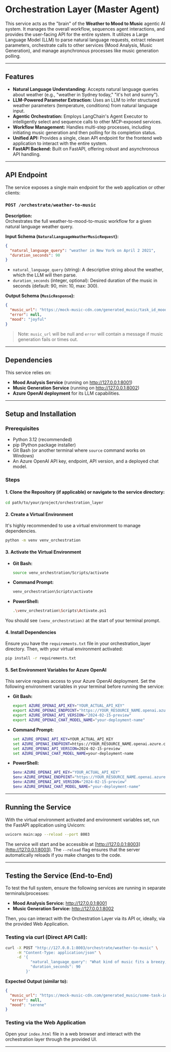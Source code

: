 # Orchestration Layer (Master Agent)

This service acts as the "brain" of the **Weather to Mood to Music** agentic AI system. It manages the overall workflow, sequences agent interactions, and provides the user-facing API for the entire system. It utilizes a Large Language Model (LLM) to parse natural language requests, extract relevant parameters, orchestrate calls to other services (Mood Analysis, Music Generation), and manage asynchronous processes like music generation polling.

---

## Features

- **Natural Language Understanding:** Accepts natural language queries about weather (e.g., "weather in Sydney today," "it's hot and sunny").
- **LLM-Powered Parameter Extraction:** Uses an LLM to infer structured weather parameters (temperature, conditions) from natural language input.
- **Agentic Orchestration:** Employs LangChain's Agent Executor to intelligently select and sequence calls to other MCP-exposed services.
- **Workflow Management:** Handles multi-step processes, including initiating music generation and then polling for its completion status.
- **Unified API:** Provides a single, clean API endpoint for the frontend web application to interact with the entire system.
- **FastAPI Backend:** Built on FastAPI, offering robust and asynchronous API handling.

---

## API Endpoint

The service exposes a single main endpoint for the web application or other clients:

### `POST /orchestrate/weather-to-music`

**Description:**  
Orchestrates the full weather-to-mood-to-music workflow for a given natural language weather query.

**Input Schema (`NaturalLanguageWeatherMusicRequest`):**
```json
{
  "natural_language_query": "weather in New York on April 2 2021",
  "duration_seconds": 90
}
```
- `natural_language_query` (string): A descriptive string about the weather, which the LLM will then parse.
- `duration_seconds` (integer, optional): Desired duration of the music in seconds (default: 90, min: 10, max: 300).

**Output Schema (`MusicResponse`):**
```json
{
  "music_url": "https://mock-music-cdn.com/generated_music/task_id_mood.mp3",
  "error": null,
  "mood": "joyful"
}
```
> Note: `music_url` will be null and `error` will contain a message if music generation fails or times out.

---

## Dependencies

This service relies on:

- **Mood Analysis Service** (running on http://127.0.0.1:8001)
- **Music Generation Service** (running on http://127.0.0.1:8002)
- **Azure OpenAI deployment** for its LLM capabilities.

---

## Setup and Installation

### Prerequisites

- Python 3.12 (recommended)
- pip (Python package installer)
- Git Bash (or another terminal where `source` command works on Windows)
- An Azure OpenAI API key, endpoint, API version, and a deployed chat model.

### Steps

#### 1. Clone the Repository (if applicable) or navigate to the service directory:
```sh
cd path/to/your/project/orchestration_layer
```

#### 2. Create a Virtual Environment
It's highly recommended to use a virtual environment to manage dependencies.
```sh
python -m venv venv_orchestration
```

#### 3. Activate the Virtual Environment

- **Git Bash:**
  ```sh
  source venv_orchestration/Scripts/activate
  ```
- **Command Prompt:**
  ```sh
  venv_orchestration\Scripts\activate
  ```
- **PowerShell:**
  ```sh
  .\venv_orchestration\Scripts\Activate.ps1
  ```

You should see `(venv_orchestration)` at the start of your terminal prompt.

#### 4. Install Dependencies

Ensure you have the `requirements.txt` file in your orchestration_layer directory. Then, with your virtual environment activated:
```sh
pip install -r requirements.txt
```

#### 5. Set Environment Variables for Azure OpenAI

This service requires access to your Azure OpenAI deployment. Set the following environment variables in your terminal before running the service:

- **Git Bash:**
  ```sh
  export AZURE_OPENAI_API_KEY="YOUR_ACTUAL_API_KEY"
  export AZURE_OPENAI_ENDPOINT="https://YOUR_RESOURCE_NAME.openai.azure.com/"
  export AZURE_OPENAI_API_VERSION="2024-02-15-preview"
  export AZURE_OPENAI_CHAT_MODEL_NAME="your-deployment-name"
  ```
- **Command Prompt:**
  ```cmd
  set AZURE_OPENAI_API_KEY=YOUR_ACTUAL_API_KEY
  set AZURE_OPENAI_ENDPOINT=https://YOUR_RESOURCE_NAME.openai.azure.com/
  set AZURE_OPENAI_API_VERSION=2024-02-15-preview
  set AZURE_OPENAI_CHAT_MODEL_NAME=your-deployment-name
  ```
- **PowerShell:**
  ```powershell
  $env:AZURE_OPENAI_API_KEY="YOUR_ACTUAL_API_KEY"
  $env:AZURE_OPENAI_ENDPOINT="https://YOUR_RESOURCE_NAME.openai.azure.com/"
  $env:AZURE_OPENAI_API_VERSION="2024-02-15-preview"
  $env:AZURE_OPENAI_CHAT_MODEL_NAME="your-deployment-name"
  ```

---

## Running the Service

With the virtual environment activated and environment variables set, run the FastAPI application using Uvicorn:

```sh
uvicorn main:app --reload --port 8003
```

The service will start and be accessible at [http://127.0.0.1:8003](http://127.0.0.1:8003). The `--reload` flag ensures that the server automatically reloads if you make changes to the code.

---

## Testing the Service (End-to-End)

To test the full system, ensure the following services are running in separate terminals/processes:

- **Mood Analysis Service:** http://127.0.0.1:8001
- **Music Generation Service:** http://127.0.0.1:8002

Then, you can interact with the Orchestration Layer via its API or, ideally, via the provided Web Application.

### Testing via curl (Direct API Call):

```sh
curl -X POST "http://127.0.0.1:8003/orchestrate/weather-to-music" \
     -H "Content-Type: application/json" \
     -d '{
           "natural_language_query": "What kind of music fits a breezy, sunny afternoon in Sydney?",
           "duration_seconds": 90
         }'
```

**Expected Output (similar to):**
```json
{
  "music_url": "https://mock-music-cdn.com/generated_music/some-task-id_serene.mp3",
  "error": null,
  "mood": "serene"
}
```

### Testing via the Web Application

Open your `index.html` file in a web browser and interact with the orchestration layer through the provided UI.

---